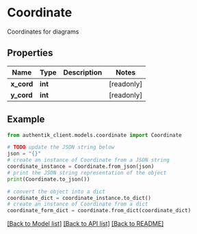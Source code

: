 # Coordinate

Coordinates for diagrams

## Properties

Name | Type | Description | Notes
------------ | ------------- | ------------- | -------------
**x_cord** | **int** |  | [readonly] 
**y_cord** | **int** |  | [readonly] 

## Example

```python
from authentik_client.models.coordinate import Coordinate

# TODO update the JSON string below
json = "{}"
# create an instance of Coordinate from a JSON string
coordinate_instance = Coordinate.from_json(json)
# print the JSON string representation of the object
print(Coordinate.to_json())

# convert the object into a dict
coordinate_dict = coordinate_instance.to_dict()
# create an instance of Coordinate from a dict
coordinate_form_dict = coordinate.from_dict(coordinate_dict)
```
[[Back to Model list]](../README.md#documentation-for-models) [[Back to API list]](../README.md#documentation-for-api-endpoints) [[Back to README]](../README.md)


